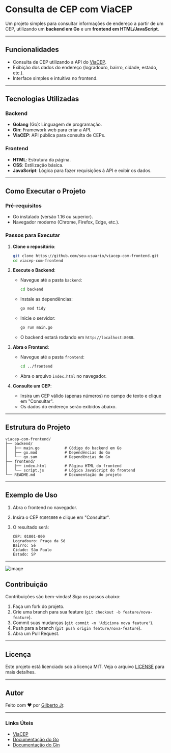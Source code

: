 

# **Consulta de CEP com ViaCEP**

Um projeto simples para consultar informações de endereço a partir de um CEP, utilizando um **backend em Go** e um **frontend em HTML/JavaScript**.

---

## **Funcionalidades**

- Consulta de CEP utilizando a API do [ViaCEP](https://viacep.com.br/).
- Exibição dos dados do endereço (logradouro, bairro, cidade, estado, etc.).
- Interface simples e intuitiva no frontend.

---

## **Tecnologias Utilizadas**

### **Backend**
- **Golang** (Go): Linguagem de programação.
- **Gin**: Framework web para criar a API.
- **ViaCEP**: API pública para consulta de CEPs.

### **Frontend**
- **HTML**: Estrutura da página.
- **CSS**: Estilização básica.
- **JavaScript**: Lógica para fazer requisições à API e exibir os dados.

---

## **Como Executar o Projeto**

### **Pré-requisitos**
- Go instalado (versão 1.16 ou superior).
- Navegador moderno (Chrome, Firefox, Edge, etc.).

### **Passos para Executar**

1. **Clone o repositório**:
   ```bash
   git clone https://github.com/seu-usuario/viacep-com-frontend.git
   cd viacep-com-frontend
   ```

2. **Execute o Backend**:
   - Navegue até a pasta `backend`:
     ```bash
     cd backend
     ```
   - Instale as dependências:
     ```bash
     go mod tidy
     ```
   - Inicie o servidor:
     ```bash
     go run main.go
     ```
   - O backend estará rodando em `http://localhost:8080`.

3. **Abra o Frontend**:
   - Navegue até a pasta `frontend`:
     ```bash
     cd ../frontend
     ```
   - Abra o arquivo `index.html` no navegador.

4. **Consulte um CEP**:
   - Insira um CEP válido (apenas números) no campo de texto e clique em "Consultar".
   - Os dados do endereço serão exibidos abaixo.

---

## **Estrutura do Projeto**

```
viacep-com-frontend/
├── backend/
│   ├── main.go           # Código do backend em Go
│   ├── go.mod            # Dependências do Go
│   └── go.sum            # Dependências do Go
├── frontend/
│   ├── index.html        # Página HTML do frontend
│   └── script.js         # Lógica JavaScript do frontend
└── README.md             # Documentação do projeto
```

---

## **Exemplo de Uso**

1. Abra o frontend no navegador.
2. Insira o CEP `01001000` e clique em "Consultar".
3. O resultado será:

   ```
   CEP: 01001-000
   Logradouro: Praça da Sé
   Bairro: Sé
   Cidade: São Paulo
   Estado: SP
   ```

---
![image](https://github.com/user-attachments/assets/6442a769-af6a-4f53-a1de-fa956d804514)

## **Contribuição**

Contribuições são bem-vindas! Siga os passos abaixo:

1. Faça um fork do projeto.
2. Crie uma branch para sua feature (`git checkout -b feature/nova-feature`).
3. Commit suas mudanças (`git commit -m 'Adiciona nova feature'`).
4. Push para a branch (`git push origin feature/nova-feature`).
5. Abra um Pull Request.

---

## **Licença**

Este projeto está licenciado sob a licença MIT. Veja o arquivo [LICENSE](LICENSE) para mais detalhes.

---

## **Autor**

Feito com ❤️ por [Gilberto Jr](https://github.com/infinitytec15).

---

### **Links Úteis**
- [ViaCEP](https://viacep.com.br/)
- [Documentação do Go](https://golang.org/doc/)
- [Documentação do Gin](https://gin-gonic.com/docs/)

